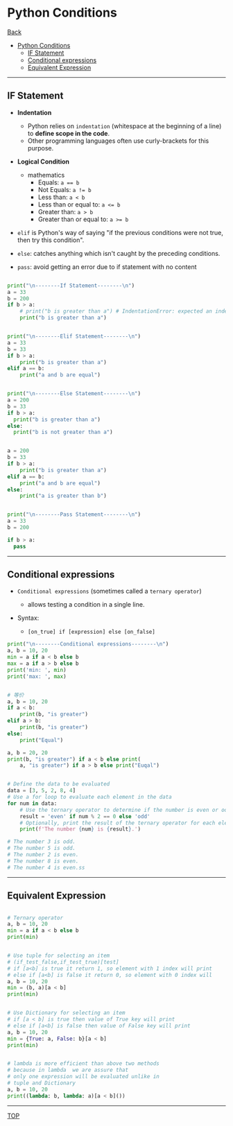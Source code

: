 # Python Conditions

[Back](../index.md)

- [Python Conditions](#python-conditions)
  - [IF Statement](#if-statement)
  - [Conditional expressions](#conditional-expressions)
  - [Equivalent Expression](#equivalent-expression)

---

## IF Statement

- **Indentation**

  - Python relies on `indentation` (whitespace at the beginning of a line) to **define scope in the code**.
  - Other programming languages often use curly-brackets for this purpose.

- **Logical Condition**

  - mathematics
    - Equals: `a == b`
    - Not Equals: `a != b`
    - Less than: `a < b`
    - Less than or equal to: `a <= b`
    - Greater than: `a > b`
    - Greater than or equal to: `a >= b`

- `elif` is Python's way of saying "if the previous conditions were not true, then try this condition".

- `else`: catches anything which isn't caught by the preceding conditions.

- `pass`: avoid getting an error due to if statement with no content

```py

print("\n--------If Statement--------\n")
a = 33
b = 200
if b > a:
    # print("b is greater than a") # IndentationError: expected an indented block
    print("b is greater than a")


print("\n--------Elif Statement--------\n")
a = 33
b = 33
if b > a:
    print("b is greater than a")
elif a == b:
    print("a and b are equal")


print("\n--------Else Statement--------\n")
a = 200
b = 33
if b > a:
  print("b is greater than a")
else:
  print("b is not greater than a")


a = 200
b = 33
if b > a:
    print("b is greater than a")
elif a == b:
    print("a and b are equal")
else:
    print("a is greater than b")


print("\n--------Pass Statement--------\n")
a = 33
b = 200

if b > a:
  pass
```

---

## Conditional expressions

- `Conditional expressions` (sometimes called a `ternary operator`)

  - allows testing a condition in a single line.

- Syntax:

  - `[on_true] if [expression] else [on_false] `

```py
print("\n--------Conditional expressions--------\n")
a, b = 10, 20
min = a if a < b else b
max = a if a > b else b
print('min: ', min)
print('max: ', max)


# 等价
a, b = 10, 20
if a < b:
    print(b, "is greater")
elif a > b:
    print(b, "is greater")
else:
    print("Equal")

a, b = 20, 20
print(b, "is greater") if a < b else print(
    a, "is greater") if a > b else print("Euqal")


# Define the data to be evaluated
data = [3, 5, 2, 8, 4]
# Use a for loop to evaluate each element in the data
for num in data:
    # Use the ternary operator to determine if the number is even or odd
    result = 'even' if num % 2 == 0 else 'odd'
    # Optionally, print the result of the ternary operator for each element
    print(f'The number {num} is {result}.')

# The number 3 is odd.
# The number 5 is odd.
# The number 2 is even.
# The number 8 is even.
# The number 4 is even.ss
```

---

## Equivalent Expression

```py

# Ternary operator
a, b = 10, 20
min = a if a < b else b
print(min)


# Use tuple for selecting an item
# (if_test_false,if_test_true)[test]
# if [a<b] is true it return 1, so element with 1 index will print
# else if [a<b] is false it return 0, so element with 0 index will
a, b = 10, 20
min = (b, a)[a < b]
print(min)


# Use Dictionary for selecting an item
# if [a < b] is true then value of True key will print
# else if [a<b] is false then value of False key will print
a, b = 10, 20
min = {True: a, False: b}[a < b]
print(min)


# lambda is more efficient than above two methods
# because in lambda  we are assure that
# only one expression will be evaluated unlike in
# tuple and Dictionary
a, b = 10, 20
print((lambda: b, lambda: a)[a < b]())

```

---

[TOP](#python-conditions)
